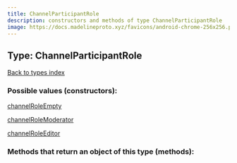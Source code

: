 ```yaml
---
title: ChannelParticipantRole
description: constructors and methods of type ChannelParticipantRole
image: https://docs.madelineproto.xyz/favicons/android-chrome-256x256.png
---
```

## Type: ChannelParticipantRole  
[Back to types index](index.md)



### Possible values (constructors):

[channelRoleEmpty](../constructors/channelRoleEmpty.md)  

[channelRoleModerator](../constructors/channelRoleModerator.md)  

[channelRoleEditor](../constructors/channelRoleEditor.md)  



### Methods that return an object of this type (methods):



